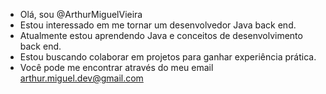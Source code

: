 - Olá, sou @ArthurMiguelVieira
- Estou interessado em me tornar um desenvolvedor Java back end.
- Atualmente estou aprendendo Java e conceitos de desenvolvimento back end.
- Estou buscando colaborar em projetos para ganhar experiência prática.
- Você pode me encontrar através do meu email arthur.miguel.dev@gmail.com


<!---
ArthurMiguelVieira/ArthurMiguelVieira is a ✨ special ✨ repository because its `README.md` (this file) appears on your GitHub profile.
You can click the Preview link to take a look at your changes.
--->
